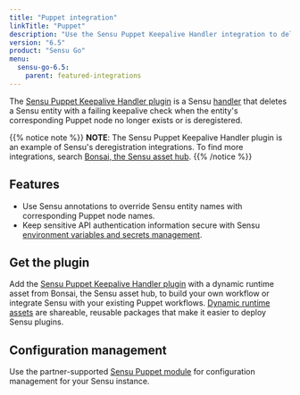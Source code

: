 ```yaml
---
title: "Puppet integration"
linkTitle: "Puppet"
description: "Use the Sensu Puppet Keepalive Handler integration to delete Sensu entities with failing keepalives when matching Puppet nodes don't exist or are deregistered."
version: "6.5"
product: "Sensu Go"
menu: 
  sensu-go-6.5:
    parent: featured-integrations
---
```


The [Sensu Puppet Keepalive Handler plugin][4] is a Sensu [handler][1] that deletes a Sensu entity with a failing keepalive check when the entity's corresponding Puppet node no longer exists or is deregistered.

{{% notice note %}}
**NOTE**: The Sensu Puppet Keepalive Handler plugin is an example of Sensu's deregistration integrations.
To find more integrations, search [Bonsai, the Sensu asset hub](https://bonsai.sensu.io/).
{{% /notice %}}

## Features

- Use Sensu annotations to override Sensu entity names with corresponding Puppet node names.
- Keep sensitive API authentication information secure with Sensu [environment variables and secrets management][6].

## Get the plugin

Add the [Sensu Puppet Keepalive Handler plugin][4] with a dynamic runtime asset from Bonsai, the Sensu asset hub, to build your own workflow or integrate Sensu with your existing Puppet workflows.
[Dynamic runtime assets][5] are shareable, reusable packages that make it easier to deploy Sensu plugins.

## Configuration management

Use the partner-supported [Sensu Puppet module][3] for configuration management for your Sensu instance.


[1]: ../../../observability-pipeline/observe-process/handlers/
[2]: ../../../observability-pipeline/observe-process/handler-templates/
[3]: https://forge.puppet.com/modules/sensu/sensu
[4]: https://bonsai.sensu.io/assets/sensu/sensu-puppet-handler
[5]: ../../assets
[6]: ../../../operations/manage-secrets/
